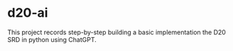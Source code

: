 # d20-ai

This project records step-by-step building a basic implementation the D20 SRD in python using ChatGPT.
